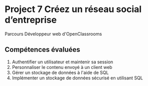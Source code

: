 # Project 7 Créez un réseau social d’entreprise
Parcours Développeur web d'OpenClassrooms

## Compétences évaluées
1. Authentifier un utilisateur et maintenir sa session
1. Personnaliser le contenu envoyé à un client web
1. Gérer un stockage de données à l'aide de SQL
1. Implémenter un stockage de données sécurisé en utilisant SQL
